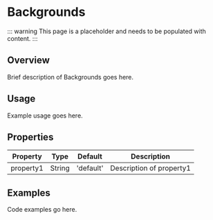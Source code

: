 # Backgrounds

::: warning
This page is a placeholder and needs to be populated with content.
:::

## Overview

Brief description of Backgrounds goes here.

## Usage

Example usage goes here.

## Properties

| Property | Type | Default | Description |
|----------|------|---------|-------------|
| property1 | String | 'default' | Description of property1 |

## Examples

Code examples go here.

